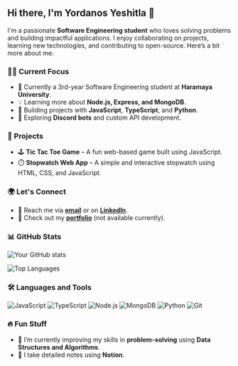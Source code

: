 ## Hi there, I'm Yordanos Yeshitla 👋

I'm a passionate **Software Engineering student** who loves solving problems and building impactful applications. I enjoy collaborating on projects, learning new technologies, and contributing to open-source. Here’s a bit more about me:

### 👨‍💻 Current Focus
- 🌱 Currently a 3rd-year Software Engineering student at **Haramaya University**.
- 💡 Learning more about **Node.js, Express, and MongoDB**.
- 🔧 Building projects with **JavaScript**, **TypeScript**, and **Python**.
- 🤖 Exploring **Discord bots** and custom API development.
  
### 🚀 Projects
- 🕹️ **Tic Tac Toe Game** – A fun web-based game built using JavaScript.
- ⏱️ **Stopwatch Web App** – A simple and interactive stopwatch using HTML, CSS, and JavaScript.

### 🌍 Let's Connect
- 💌 Reach me via **[email](mailto:yordiman614@gmail.com)** or on **[LinkedIn](https://www.linkedin.com/in/yordanos-yeshitla-290687285/)**.
- 👀 Check out my **[portfolio](#)** (not available currently).

### 📊 GitHub Stats
![Your GitHub stats](https://github-readme-stats.vercel.app/api?username=yordiyes&show_icons=true&theme=radical)
<!-- Recent GitHub Activity -->
![Top Languages](https://github-readme-stats.vercel.app/api/top-langs/?username=yordiyes&layout=compact&theme=radical)

  
### 🛠️ Languages and Tools
![JavaScript](https://img.shields.io/badge/-JavaScript-black?style=flat-square&logo=javascript)
![TypeScript](https://img.shields.io/badge/-TypeScript-black?style=flat-square&logo=typescript)
![Node.js](https://img.shields.io/badge/-Node.js-black?style=flat-square&logo=node.js)
![MongoDB](https://img.shields.io/badge/-MongoDB-black?style=flat-square&logo=mongodb)
![Python](https://img.shields.io/badge/-Python-black?style=flat-square&logo=python)
![Git](https://img.shields.io/badge/-Git-black?style=flat-square&logo=git)

### 🔥 Fun Stuff
- 🌱 I’m currently improving my skills in **problem-solving** using **Data Structures and Algorithms**.
- 📝 I take detailed notes using **Notion**.

<!---
yordiyes/yordiyes is a ✨ special ✨ repository because its `README.md` (this file) appears on your GitHub profile.
You can click the Preview link to take a look at your changes.
--->
